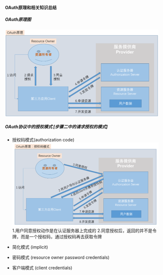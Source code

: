 #### OAuth原理和相关知识总结

##### OAuth原理图
![OAuth原理图](../../photos/OAuth认证的原理和流程图.png)

##### OAuth协议中的授权模式 [步骤二中的请求授权的模式]
* 授权码模式(authorization code)
![OAuth认证的授权码模式的授权流程](../../photos/OAuth认证的授权码模式的授权流程.png)
1.用户同意授权动作是在认证服务器上完成的
2.同意授权后，返回的并不是令牌，而是一个授权码，通过授权码再去获取令牌

* 简化模式 (implicit)

* 密码模式 (resource owner password credentials)

* 客户端模式 (client credentials)
